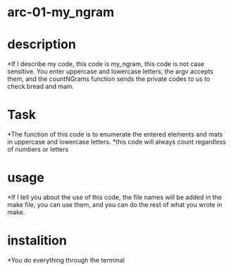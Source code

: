 # arc-01-my_ngram
# description
*If I describe my code, this code is my_ngram, this code is not case sensitive. You enter uppercase and lowercase letters, the argv accepts them, and the countNGrams function sends the private codes to us to check bread and main.
# Task
*The function of this code is to enumerate the entered elements and mats in uppercase and lowercase letters.
*this code will always count regardless of numbers or letters 
# usage
*If I tell you about the use of this code, the file names will be added in the make file, you can use them, and you can do the rest of what you wrote in make.
# instalition
*You do everything through the terminal